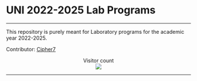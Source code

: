 # UNI 2022-2025 Lab Programs

---

This repository is purely meant for Laboratory programs for the academic year 2022-2025.

Contributor: [Cipher7](https://github.com/Cipher7)


<p align="center"> 
  Visitor count<br>
  <img src="https://profile-counter.glitch.me/daem0n707/count.svg" />
</p>

---
